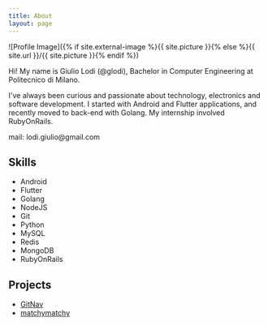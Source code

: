 ```yaml
---
title: About
layout: page
---
```

![Profile Image]({% if site.external-image %}{{ site.picture }}{% else %}{{ site.url }}/{{ site.picture }}{% endif %})

<p>Hi! My name is Giulio Lodi (@glodi), Bachelor in Computer Engineering at Politecnico di Milano.</p>

<p>I've always been curious and passionate about technology, electronics and software development. I started with 
Android and Flutter applications, and recently moved to back-end with Golang. My internship involved RubyOnRails.</p>

<p>mail: lodi.giulio@gmail.com</p>

<h2>Skills</h2>

<ul class="skill-list">
	<li>Android</li>
	<li>Flutter</li>
	<li>Golang</li>
	<li>NodeJS</li>
	<li>Git</li>
	<li>Python</li>
	<li>MySQL</li>
	<li>Redis</li>
	<li>MongoDB</li>
	<li>RubyOnRails</li>
</ul>

<h2>Projects</h2>

<ul>
	<li><a href="https://github.com/GLodi/GitNav">GitNav</a></li>
	<li><a href="https://github.com/GLodi/matchymatchy">matchymatchy</a></li>
</ul>
